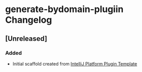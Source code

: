 <!-- Keep a Changelog guide -> https://keepachangelog.com -->

# generate-bydomain-plugiin Changelog

## [Unreleased]
### Added
- Initial scaffold created from [IntelliJ Platform Plugin Template](https://github.com/JetBrains/intellij-platform-plugin-template)
